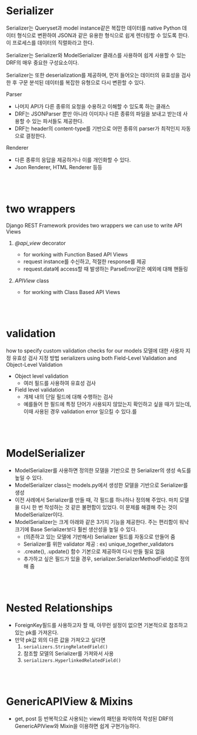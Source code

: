 # Serializer
Serializer는 Queryset과 model instance같은 복잡한 데이터를 native Python 데이터 형식으로 변환하여 JSON과 같은 유용한 형식으로 쉽게 렌더링할 수 있도록 한다.
이 프로세스를 데이터의 직렬화라고 한다.

Serializer는 Serializer와 ModelSerializer 클래스를 사용하여 쉽게 사용할 수 있는 DRF의 매우 중요한 구성요소이다.

Serializer는 또한 deserialization를 제공하며, 먼저 들어오는 데이터의 유효성을 검사한 후 구문 분석된 데이터를 복잡한 유형으로 다시 변환할 수 있다.

Parser
- 나머지 API가 다른 종류의 요청을 수용하고 이해할 수 있도록 하는 클래스 
- DRF는 JSONParser 뿐만 아니라 이미지나 다른 종류의 파일을 보내고 받는데 사용할 수 있는 파서들도 제공한다.
- DRF는 header의 content-type를 기반으로 어떤 종류의 parser가 최적인지 자동으로 결정한다.

Renderer
- 다른 종류의 응답을 제공하거나 이를 개인화할 수 있다.
- Json Renderer, HTML Renderer 등등

<br><br>


# two wrappers
Django REST Framework provides two wrappers we can use to write API Views
1. *@api_view* decorator  
    - for working with Function Based API Views
    - request instance를 수신하고, 적절한 response를 제공
    - request.data에 access할 때 발생하는 ParseError같은 예외에 대해 핸들링
    
2. *APIView* class
    - for working with Class Based API Views
 
<br><br>

# validation
how to specify custom validation checks for our models
모델에 대한 사용자 지정 유효성 검사 지정 방법
serializers using both Field-Level Validation and Object-Level Validation

- Object level validation
    - 여러 필드를 사용하여 유효성 검사
- Field level validation
    - 개체 내의 단일 필드에 대해 수행하는 검사
    - 예를들어 한 필드에 특정 단어가 사용되지 않았는지 확인하고 싶을 때가 있는데, 이때 사용된 경우 validation error 일으킬 수 있다.를
   
<br><br>

 
# ModelSerializer 
- ModelSerializer를 사용하면 정의한 모델을 기반으로 한 Serializer의 생성 속도를 높일 수 있다.
- ModelSerializer class는 models.py에서 생성한 모델을 기반으로 Serializer를 생성
- 이전 사례에서 Serializer를 만들 때, 각 필드를 하나하나 정의해 주었다. 마치 모델을 다시 한 번 작성하는 것 같은 불편함이 있었다. 이 문제를 해결해 주는 것이 ModelSerializer이다.
- ModelSerializer는 크게 아래와 같은 3가지 기능을 제공한다. 주는 편리함이 워낙 크기에 Base Serializer보다 훨씬 생산성을 높일 수 있다.
    - (의존하고 있는 모델에 기반해서) Serializer 필드를 자동으로 만들어 줌
    - Serializer를 위한 validator 제공 : ex) unique_together_validators
    - .create(), .update() 함수 기본으로 제공하여 다시 만들 필요 없음
    - 추가하고 싶은 필드가 있을 경우, serializer.SerializerMethodField()로 정의해 줌
    
<br><br>

# Nested Relationships
- ForeignKey필드를 사용하고자 할 때, 아무런 설정이 없으면 기본적으로 참조하고 있는 pk를 가져온다.
- 만약 pk값 외의 다른 값을 가져오고 싶다면
    1. `serializers.StringRelatedField()`
    2. 참조할 모델의 Serializer를 가져와서 사용
    3. `serializers.HyperlinkedRelatedField()`

<br><br>

# GenericAPIView & Mixins
- get, post 등 반복적으로 사용되는 view의 패턴을 파악하여 작성된 DRF의 GenericAPIView와 Mixin을 이용하면 쉽게 구현가능하다.